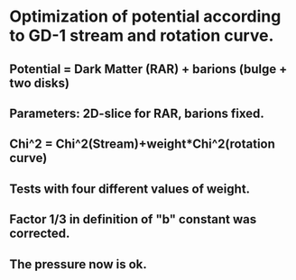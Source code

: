 # Optimization of potential according to GD-1 stream and rotation curve.

## Potential = Dark Matter (RAR) + barions (bulge + two disks)
## Parameters: 2D-slice for RAR, barions fixed.
## Chi^2 = Chi^2(Stream)+weight*Chi^2(rotation curve)
## Tests with four different values of weight.

## Factor 1/3 in definition of "b" constant was corrected.
## The pressure now is ok.




